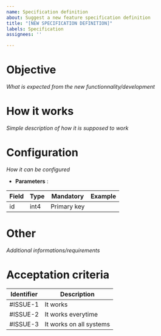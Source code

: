 ```yaml
---
name: Specification definition
about: Suggest a new feature specification definition
title: "[NEW SPECIFICATION DEFINITION]"
labels: Specification
assignees: ''

---
```


# Objective
_What is expected from the new functionnality/development_

# How it works
_Simple description of how it is supposed to work_

# Configuration
_How it can be configured_

- **Parameters** :

| Field | Type | Mandatory | Example |
|------|-------|--------------|----------|
| id     | int4   | Primary key|               |

# Other
_Additional informations/requirements_

# Acceptation criteria
| Identifier | Description                                |
|-----------|-----------------------------------|
| #ISSUE-1 | It works                                     |
| #ISSUE-2 | It works everytime                    |
| #ISSUE-3 | It works on all systems             |
